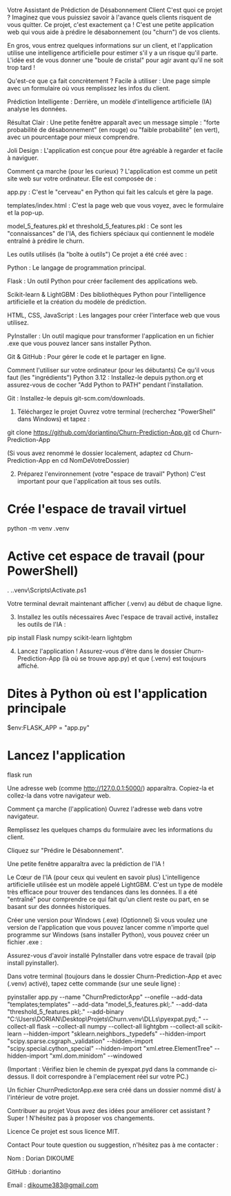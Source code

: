 Votre Assistant de Prédiction de Désabonnement Client
C'est quoi ce projet ?
Imaginez que vous puissiez savoir à l'avance quels clients risquent de vous quitter. Ce projet, c'est exactement ça ! C'est une petite application web qui vous aide à prédire le désabonnement (ou "churn") de vos clients.

En gros, vous entrez quelques informations sur un client, et l'application utilise une intelligence artificielle pour estimer s'il y a un risque qu'il parte. L'idée est de vous donner une "boule de cristal" pour agir avant qu'il ne soit trop tard !

Qu'est-ce que ça fait concrètement ?
Facile à utiliser : Une page simple avec un formulaire où vous remplissez les infos du client.

Prédiction Intelligente : Derrière, un modèle d'intelligence artificielle (IA) analyse les données.

Résultat Clair : Une petite fenêtre apparaît avec un message simple : "forte probabilité de désabonnement" (en rouge) ou "faible probabilité" (en vert), avec un pourcentage pour mieux comprendre.

Joli Design : L'application est conçue pour être agréable à regarder et facile à naviguer.

Comment ça marche (pour les curieux) ?
L'application est comme un petit site web sur votre ordinateur. Elle est composée de :

app.py : C'est le "cerveau" en Python qui fait les calculs et gère la page.

templates/index.html : C'est la page web que vous voyez, avec le formulaire et la pop-up.

model_5_features.pkl et threshold_5_features.pkl : Ce sont les "connaissances" de l'IA, des fichiers spéciaux qui contiennent le modèle entraîné à prédire le churn.

Les outils utilisés (la "boîte à outils")
Ce projet a été créé avec :

Python : Le langage de programmation principal.

Flask : Un outil Python pour créer facilement des applications web.

Scikit-learn & LightGBM : Des bibliothèques Python pour l'intelligence artificielle et la création du modèle de prédiction.

HTML, CSS, JavaScript : Les langages pour créer l'interface web que vous utilisez.

PyInstaller : Un outil magique pour transformer l'application en un fichier .exe que vous pouvez lancer sans installer Python.

Git & GitHub : Pour gérer le code et le partager en ligne.

Comment l'utiliser sur votre ordinateur (pour les débutants)
Ce qu'il vous faut (les "ingrédients")
Python 3.12 : Installez-le depuis python.org et assurez-vous de cocher "Add Python to PATH" pendant l'installation.

Git : Installez-le depuis git-scm.com/downloads.

1. Téléchargez le projet
Ouvrez votre terminal (recherchez "PowerShell" dans Windows) et tapez :

git clone https://github.com/doriantino/Churn-Prediction-App.git
cd Churn-Prediction-App

(Si vous avez renommé le dossier localement, adaptez cd Churn-Prediction-App en cd NomDeVotreDossier)

2. Préparez l'environnement (votre "espace de travail" Python)
C'est important pour que l'application ait tous ses outils.

# Crée l'espace de travail virtuel
python -m venv .venv

# Active cet espace de travail (pour PowerShell)
. .\.venv\Scripts\Activate.ps1

Votre terminal devrait maintenant afficher (.venv) au début de chaque ligne.

3. Installez les outils nécessaires
Avec l'espace de travail activé, installez les outils de l'IA :

pip install Flask numpy scikit-learn lightgbm

4. Lancez l'application !
Assurez-vous d'être dans le dossier Churn-Prediction-App (là où se trouve app.py) et que (.venv) est toujours affiché.

# Dites à Python où est l'application principale
$env:FLASK_APP = "app.py"

# Lancez l'application
flask run

Une adresse web (comme http://127.0.0.1:5000/) apparaîtra. Copiez-la et collez-la dans votre navigateur web.

Comment ça marche (l'application)
Ouvrez l'adresse web dans votre navigateur.

Remplissez les quelques champs du formulaire avec les informations du client.

Cliquez sur "Prédire le Désabonnement".

Une petite fenêtre apparaîtra avec la prédiction de l'IA !

Le Cœur de l'IA (pour ceux qui veulent en savoir plus)
L'intelligence artificielle utilisée est un modèle appelé LightGBM. C'est un type de modèle très efficace pour trouver des tendances dans les données. Il a été "entraîné" pour comprendre ce qui fait qu'un client reste ou part, en se basant sur des données historiques.

Créer une version pour Windows (.exe) (Optionnel)
Si vous voulez une version de l'application que vous pouvez lancer comme n'importe quel programme sur Windows (sans installer Python), vous pouvez créer un fichier .exe :

Assurez-vous d'avoir installé PyInstaller dans votre espace de travail (pip install pyinstaller).

Dans votre terminal (toujours dans le dossier Churn-Prediction-App et avec (.venv) activé), tapez cette commande (sur une seule ligne) :

pyinstaller app.py --name "ChurnPredictorApp" --onefile --add-data "templates;templates" --add-data "model_5_features.pkl;." --add-data "threshold_5_features.pkl;." --add-binary "C:\Users\DORIAN\Desktop\Projets\Churn\.venv\DLLs\pyexpat.pyd;." --collect-all flask --collect-all numpy --collect-all lightgbm --collect-all scikit-learn --hidden-import "sklearn.neighbors._typedefs" --hidden-import "scipy.sparse.csgraph._validation" --hidden-import "scipy.special.cython_special" --hidden-import "xml.etree.ElementTree" --hidden-import "xml.dom.minidom" --windowed

(Important : Vérifiez bien le chemin de pyexpat.pyd dans la commande ci-dessus. Il doit correspondre à l'emplacement réel sur votre PC.)

Un fichier ChurnPredictorApp.exe sera créé dans un dossier nommé dist/ à l'intérieur de votre projet.

Contribuer au projet
Vous avez des idées pour améliorer cet assistant ? Super ! N'hésitez pas à proposer vos changements.

Licence
Ce projet est sous licence MIT.

Contact
Pour toute question ou suggestion, n'hésitez pas à me contacter :

Nom : Dorian DIKOUME

GitHub : doriantino

Email : dikoume383@gmail.com
